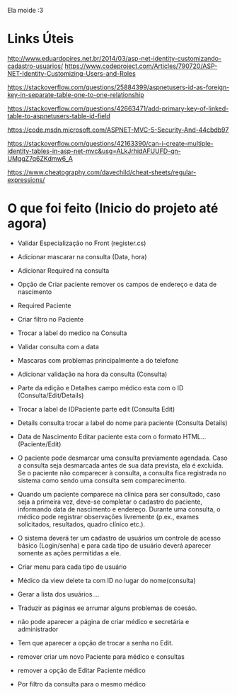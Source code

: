 Ela moide :3

# Links Úteis

http://www.eduardopires.net.br/2014/03/asp-net-identity-customizando-cadastro-usuarios/
https://www.codeproject.com/Articles/790720/ASP-NET-Identity-Customizing-Users-and-Roles

https://stackoverflow.com/questions/25884399/aspnetusers-id-as-foreign-key-in-separate-table-one-to-one-relationship

https://stackoverflow.com/questions/42663471/add-primary-key-of-linked-table-to-aspnetusers-table-id-field

https://code.msdn.microsoft.com/ASPNET-MVC-5-Security-And-44cbdb97

https://stackoverflow.com/questions/42163390/can-i-create-multiple-identity-tables-in-asp-net-mvc&usg=ALkJrhidAFUUFD-qn-UMggZ7q6ZKdmw6_A

https://www.cheatography.com/davechild/cheat-sheets/regular-expressions/

# O que foi feito (Inicio do projeto até agora)

- Validar Especialização no Front (register.cs)
- Adicionar mascarar na consulta (Data, hora)
- Adicionar Required na consulta
- Opção de Criar paciente remover os campos de endereço e data de nascimento
- Required Paciente
- Criar filtro no Paciente
- Trocar a label do medico na Consulta
- Validar consulta com a data
- Mascaras com problemas principalmente a do telefone


- Adicionar validação na hora da consulta (Consulta)
- Parte da edição e Detalhes campo médico esta com o ID (Consulta/Edit/Details)
- Trocar a label de IDPaciente parte edit (Consulta Edit)
- Details consulta trocar a label do nome para paciente (Consulta Details)
- Data de Nascimento Editar paciente esta com o formato HTML... (Paciente/Edit)


- O paciente pode desmarcar uma consulta previamente agendada. Caso a consulta seja desmarcada antes de sua data prevista, ela é excluída. Se o paciente não comparecer à consulta, a consulta fica registrada no sistema como sendo uma consulta sem comparecimento.

- Quando um paciente comparece na clínica para ser consultado, caso seja a primeira vez, deve-se completar o cadastro do paciente, informando data de nascimento e endereço. Durante uma consulta, o médico pode registrar observações livremente (p.ex., exames solicitados, resultados, quadro clínico etc.).

- O sistema deverá ter um cadastro de usuários um controle de acesso básico (Login/senha) e para cada tipo de usuário deverá aparecer somente as ações permitidas a ele.

- Criar menu para cada tipo de usuário

- Médico da view delete ta com ID no lugar do nome(consulta)

- Gerar a lista dos usuários....

- Traduzir as páginas ee arrumar alguns problemas de coesão.

- não pode aparecer a página de criar médico e secretária e administrador 

- Tem que aparecer a opção de trocar a senha no Edit. 

- remover criar um novo Paciente para médico e consultas

- remover a opção de Editar Paciente médico

- Por filtro da consulta para o mesmo médico

